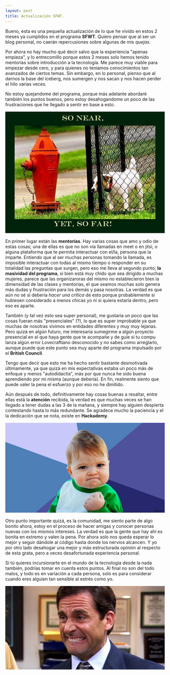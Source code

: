 ```yaml
---
layout: post
title: Actualización SFWT. 
--- 
```


Bueno, esta es una pequeña actualización de lo que he vivido en estos 2 meses ya cumplidos en el programa **SFWT**. Quiero pensar que al ser un blog personal, no caerán repercusiones sobre algunas de mis _quejas_. 

Por ahora no hay mucho qué decir salvo que la experiencia "apenas empieza", y lo entrecomillo porque estos 2 meses solo hemos tenido mentorías sobre introducción a la tecnología. Me parece muy viable para empezar desde cero, y para quienes no teníamos conocimientos tan avanzados de ciertos temas. Sin embargo, en lo personal, pienso que al darnos la base del iceberg, nos sumergen y nos sacan y nos hacen perder el hilo varias veces. 

No estoy quejandome del programa, porque más adelante abordaré también los puntos buenos, pero estoy desahogandome un poco de las frustraciones que he llegado a sentir en base a esto. 

![Help please](/images/sofaryet.jpeg)

En primer lugar están las **mentorías**. Hay varias cosas que amo y odio de estas cosas; una de ellas es que no son vía llamadas en meet o en jitsi, o alguna plataforma que te permita interactuar con el/la, persona que la imparte. Entiendo que al ser muchas personas tomando la llamada, es imposible interactuar con todas al mismo tiempo o responder en su totalidad las preguntas que surgen, pero eso me lleva al segundo punto; **la masividad del programa**, si bien está muy chido que sea dirigido a muchas mujeres, parece que las organizaroras del mismo no establecieron bien la dimensidad de las clases y mentorías, el que seamos muchas solo genera más dudas y frustración para los demás y pasa nosotras. La verdad es que aún no sé si debería _hacer una crítica_ de esto porque probablemente si hubiesen considerado a menos chicas yo ni si quiera estaría dentro, pero eso es aparte. 

También (y tal vez esto sea super personal), me gustaría un poco que las cosas fueran más "presenciales" (?), lo que es super improbable ya que muchas de nosotras vivimos en entidades diferentes y muy muy lejanas. Pero quizá en algún futuro, me interesaría sumegirme a algún proyecto presencial en el que haya gente que te acompañe y de guíe si tu compu lanza algún error Lovecraftiano desconocido y no sabes como arreglarlo, aunque puede que este punto sea muy aparte del programa impulsado por el **British Council**. 

Tengo que decir que esto me ha hecho sentir bastante desmotivada últimamente, ya que quizá en mis expectativas estaba un poco más de enfoque y menos "autodidactía", más por que nunca he sido buena aprendiendo por mi misma (aunque debería). En fin, realmente siento que puede valer la pena el esfuerzo y por eso no he dimitido.  

Aún después de todo, definitivamente hay cosas buenas a resaltar, entre ellas está la **atención** recibida, la verdad es que muchas veces se han llegado a tener dudas a las 3 de la mañana, y siempre hay alguien despierta contestando hasta lo más redundante. Se agradece mucho la paciencia y el la dedicación que se nota, existe en **Hackademy**. 

![GoodJob](/images/babyboy.jpeg)

Otro punto importante quizá, es la comunidad, me siento parte de algo bonito ahora, estoy en el proceso de hacer amigas y conocer personas nuevas con los mismos intereses. La verdad es que la gente que hay ahí es bonita en extremo y valen la pena. Por ahora solo nos queda esperar lo mejor y seguir dándole al código hasta donde los nervios alcancen. Y yo por otro lado desahogar una mejor y más estructurada opinión al respecto de esta grata, pero a veces desafortunada experiencia personal. 

Si tú quieres incursionarte en el mundo de la tecnología desde la nada también, podrías tomar en cuenta estos puntos. Al final no son del todo malos, y todo es en variación a cada persona, solo es para considerar cuando eres alguien tan sensible al estrés como yo.

![MichaelScott](/images/michael.jpeg) 

